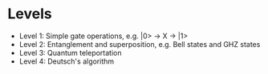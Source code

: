 # Levels
- Level 1: Simple gate operations, e.g. |0> -> X -> |1>
- Level 2: Entanglement and superposition, e.g. Bell states and GHZ states
- Level 3: Quantum teleportation
- Level 4: Deutsch's algorithm